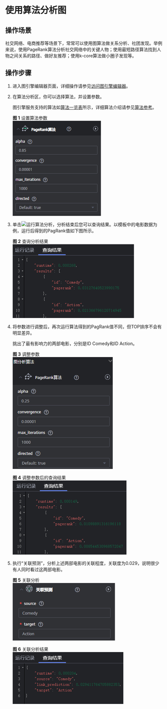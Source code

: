 # 使用算法分析图<a name="ges_01_0025"></a>

## 操作场景<a name="section28251916185816"></a>

社交网络、电商推荐等场景下，常常可以使用图算法做关系分析、社团发现。举例来说，使用PageRank算法分析社交网络中的关键人物；使用最短路径算法找到人物之间关系的路径、做好友推荐；使用k-core算法做小圈子发现等。

## 操作步骤<a name="section1059722175917"></a>

1.  进入图引擎编辑器页面，详细操作请参见[访问图引擎编辑器](访问图引擎编辑器.md)。
2.  在算法分析区，你可以选择算法，并设置参数。

    图引擎服务支持的算法如[算法一览表](算法一览表.md)所示，详细算法介绍请参见[算法参考](算法参考.md)。

    **图 1**  设置算法参数<a name="fig0757107144513"></a>  
    ![](figures/设置算法参数.png "设置算法参数")

3.  单击![](figures/6-2-4-2.png)运行算法分析，分析结束后您可以查询结果。以模板中的电影数据为例，运行后得到的PagRank值如下图所示。

    **图 2**  查询分析结果<a name="fig912412121626"></a>  
    ![](figures/查询分析结果.png "查询分析结果")

4.  将参数进行调整后，再次运行算法得到的PagRank值不同，但TOP排序不会有明显差异。

    挑出了最有影响力的两部电影，分别是ID Comedy和ID Action。

    **图 3**  调整参数<a name="fig159991252073"></a>  
    ![](figures/调整参数.png "调整参数")

    **图 4**  调整参数后的查询结果<a name="fig76311487814"></a>  
    ![](figures/调整参数后的查询结果.png "调整参数后的查询结果")

5.  执行“关联预测”，分析上述两部电影的关联程度，关联度为0.029，说明很少有人同时看过这两部电影。

    **图 5**  关联分析<a name="fig1659364181417"></a>  
    ![](figures/关联分析.png "关联分析")

    **图 6**  关联分析结果<a name="fig15852343111410"></a>  
    ![](figures/关联分析结果.png "关联分析结果")


